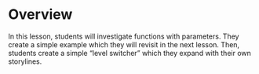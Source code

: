 # Overview

In this lesson, students will investigate functions with parameters. They create a simple example which they will revisit in the next lesson. Then, students create a simple “level switcher” which they expand with their own storylines.
